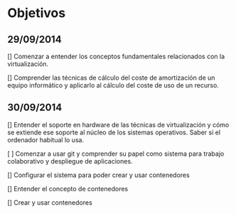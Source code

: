 

# Objetivos

## 29/09/2014

[] Comenzar a entender los conceptos fundamentales relacionados con la virtualización.

[] Comprender las técnicas de cálculo del coste de amortización de un equipo informático y aplicarlo al cálculo del coste de uso de un recurso.

## 30/09/2014
[] Entender el soporte en hardware de las técnicas de virtualización y cómo se extiende ese soporte al núcleo de los sistemas operativos. Saber si el ordenador habitual lo usa.

[ ] Comenzar a usar git y comprender su papel como sistema para trabajo colaborativo y despliegue de aplicaciones.

[] Configurar el sistema para poder crear y usar contenedores

[] Entender el concepto de contenedores

[] Crear y usar contenedores

